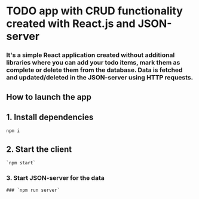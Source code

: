 # TODO app with CRUD functionality created with React.js and JSON-server

### It's a simple React application created without additional libraries where you can add your todo items, mark them as complete or delete them from the database. Data is fetched and updated/deleted in the JSON-server using HTTP requests.

## How to launch the app

## 1. Install dependencies
```
npm i
```

## 2. Start the client
```
`npm start`
```

### 3. Start JSON-server for the data
```
### `npm run server`
```
